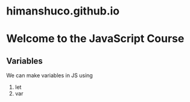 # himanshuco.github.io

# Welcome to the JavaScript Course

## Variables
We can make variables in JS using 
  1. let
  2. var
